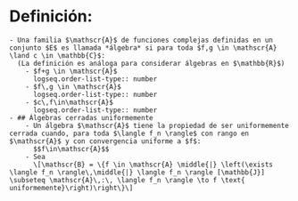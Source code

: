 # Definición:
	- Una familia $\mathscr{A}$ de funciones complejas definidas en un conjunto $E$ es llamada *álgebra* si para toda $f,g \in \mathscr{A} \land c \in \mathbb{C}$:
	  (La definición es análoga para considerar álgebras en $\mathbb{R}$)
		- $f+g \in \mathscr{A}$
		  logseq.order-list-type:: number
		- $f\,g \in \mathscr{A}$
		  logseq.order-list-type:: number
		- $c\,f\in\mathscr{A}$
		  logseq.order-list-type:: number
	- ## Álgebras cerradas uniformemente
		- Un álgebra $\mathscr{A}$ tiene la propiedad de ser uniformemente cerrada cuando, para toda $\langle f_n \rangle$ con rango en $\mathscr{A}$ y con convergencia uniforme a $f$:
		  $$f\in\mathscr{A}$$
		- Sea
		  \[\mathscr{B} = \{f \in \mathscr{A} \middle{|} \left(\exists \langle f_n \rangle\,\middle{|} \langle f_n \rangle [\mathbb{J}] \subseteq \mathscr{A}\,:\, \langle f_n \rangle \to f \text{ uniformemente}\right)\right\}\]